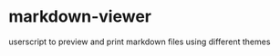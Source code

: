 markdown-viewer
===============

userscript to preview and print markdown files using different themes
